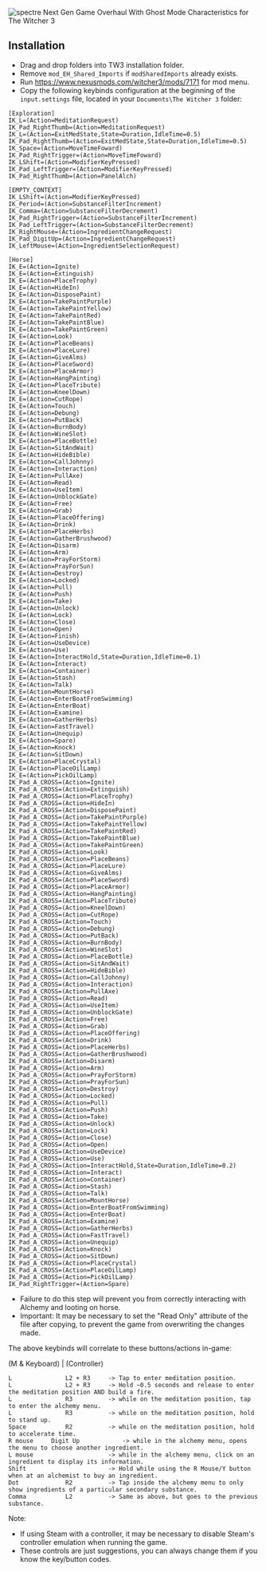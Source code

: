 ![spectre](https://github.com/user-attachments/assets/f348e704-7525-457a-8164-e32809758585)
Next Gen Game Overhaul With Ghost Mode Characteristics for The Witcher 3

## Installation
- Drag and drop folders into TW3 installation folder.
 - Remove `mod_EH_Shared_Imports` if `modSharedImports` already exists.
- Run https://www.nexusmods.com/witcher3/mods/7171 for mod menu.
- Copy the following keybinds configuration at the beginning of the `input.settings` file, located in your
`Documents\The Witcher 3` folder:

```
[Exploration]
IK_L=(Action=MeditationRequest)
IK_Pad_RightThumb=(Action=MeditationRequest)
IK_L=(Action=ExitMedState,State=Duration,IdleTime=0.5)
IK_Pad_RightThumb=(Action=ExitMedState,State=Duration,IdleTime=0.5)
IK_Space=(Action=MoveTimeFoward)
IK_Pad_RightTrigger=(Action=MoveTimeFoward)
IK_LShift=(Action=ModifierKeyPressed)
IK_Pad_LeftTrigger=(Action=ModifierKeyPressed)
IK_Pad_RightThumb=(Action=PanelAlch)

[EMPTY_CONTEXT]
IK_LShift=(Action=ModifierKeyPressed)
IK_Period=(Action=SubstanceFilterIncrement)
IK_Comma=(Action=SubstanceFilterDecrement)
IK_Pad_RightTrigger=(Action=SubstanceFilterIncrement)
IK_Pad_LeftTrigger=(Action=SubstanceFilterDecrement)
IK_RightMouse=(Action=IngredientChangeRequest)
IK_Pad_DigitUp=(Action=IngredientChangeRequest)
IK_LeftMouse=(Action=IngredientSelectionRequest)

[Horse]
IK_E=(Action=Ignite)
IK_E=(Action=Extinguish)
IK_E=(Action=PlaceTrophy)
IK_E=(Action=HideIn)
IK_E=(Action=DisposePaint)
IK_E=(Action=TakePaintPurple)
IK_E=(Action=TakePaintYellow)
IK_E=(Action=TakePaintRed)
IK_E=(Action=TakePaintBlue)
IK_E=(Action=TakePaintGreen)
IK_E=(Action=Look)
IK_E=(Action=PlaceBeans)
IK_E=(Action=PlaceLure)
IK_E=(Action=GiveAlms)
IK_E=(Action=PlaceSword)
IK_E=(Action=PlaceArmor)
IK_E=(Action=HangPainting)
IK_E=(Action=PlaceTribute)
IK_E=(Action=KneelDown)
IK_E=(Action=CutRope)
IK_E=(Action=Touch)
IK_E=(Action=Debung)
IK_E=(Action=PutBack)
IK_E=(Action=BurnBody)
IK_E=(Action=WineSlot)
IK_E=(Action=PlaceBottle)
IK_E=(Action=SitAndWait)
IK_E=(Action=HideBible)
IK_E=(Action=CallJohnny)
IK_E=(Action=Interaction)
IK_E=(Action=PullAxe)
IK_E=(Action=Read)
IK_E=(Action=UseItem)
IK_E=(Action=UnblockGate)
IK_E=(Action=Free)
IK_E=(Action=Grab)
IK_E=(Action=PlaceOffering)
IK_E=(Action=Drink)
IK_E=(Action=PlaceHerbs)
IK_E=(Action=GatherBrushwood)
IK_E=(Action=Disarm)
IK_E=(Action=Arm)
IK_E=(Action=PrayForStorm)
IK_E=(Action=PrayForSun)
IK_E=(Action=Destroy)
IK_E=(Action=Locked)
IK_E=(Action=Pull)
IK_E=(Action=Push)
IK_E=(Action=Take)
IK_E=(Action=Unlock)
IK_E=(Action=Lock)
IK_E=(Action=Close)
IK_E=(Action=Open)
IK_E=(Action=Finish)
IK_E=(Action=UseDevice)
IK_E=(Action=Use)
IK_E=(Action=InteractHold,State=Duration,IdleTime=0.1)
IK_E=(Action=Interact)
IK_E=(Action=Container)
IK_E=(Action=Stash)
IK_E=(Action=Talk)
IK_E=(Action=MountHorse)
IK_E=(Action=EnterBoatFromSwimming)
IK_E=(Action=EnterBoat)
IK_E=(Action=Examine)
IK_E=(Action=GatherHerbs)
IK_E=(Action=FastTravel)
IK_E=(Action=Unequip)
IK_E=(Action=Spare)
IK_E=(Action=Knock)
IK_E=(Action=SitDown)
IK_E=(Action=PlaceCrystal)
IK_E=(Action=PlaceOilLamp)
IK_E=(Action=PickOilLamp)
IK_Pad_A_CROSS=(Action=Ignite)
IK_Pad_A_CROSS=(Action=Extinguish)
IK_Pad_A_CROSS=(Action=PlaceTrophy)
IK_Pad_A_CROSS=(Action=HideIn)
IK_Pad_A_CROSS=(Action=DisposePaint)
IK_Pad_A_CROSS=(Action=TakePaintPurple)
IK_Pad_A_CROSS=(Action=TakePaintYellow)
IK_Pad_A_CROSS=(Action=TakePaintRed)
IK_Pad_A_CROSS=(Action=TakePaintBlue)
IK_Pad_A_CROSS=(Action=TakePaintGreen)
IK_Pad_A_CROSS=(Action=Look)
IK_Pad_A_CROSS=(Action=PlaceBeans)
IK_Pad_A_CROSS=(Action=PlaceLure)
IK_Pad_A_CROSS=(Action=GiveAlms)
IK_Pad_A_CROSS=(Action=PlaceSword)
IK_Pad_A_CROSS=(Action=PlaceArmor)
IK_Pad_A_CROSS=(Action=HangPainting)
IK_Pad_A_CROSS=(Action=PlaceTribute)
IK_Pad_A_CROSS=(Action=KneelDown)
IK_Pad_A_CROSS=(Action=CutRope)
IK_Pad_A_CROSS=(Action=Touch)
IK_Pad_A_CROSS=(Action=Debung)
IK_Pad_A_CROSS=(Action=PutBack)
IK_Pad_A_CROSS=(Action=BurnBody)
IK_Pad_A_CROSS=(Action=WineSlot)
IK_Pad_A_CROSS=(Action=PlaceBottle)
IK_Pad_A_CROSS=(Action=SitAndWait)
IK_Pad_A_CROSS=(Action=HideBible)
IK_Pad_A_CROSS=(Action=CallJohnny)
IK_Pad_A_CROSS=(Action=Interaction)
IK_Pad_A_CROSS=(Action=PullAxe)
IK_Pad_A_CROSS=(Action=Read)
IK_Pad_A_CROSS=(Action=UseItem)
IK_Pad_A_CROSS=(Action=UnblockGate)
IK_Pad_A_CROSS=(Action=Free)
IK_Pad_A_CROSS=(Action=Grab)
IK_Pad_A_CROSS=(Action=PlaceOffering)
IK_Pad_A_CROSS=(Action=Drink)
IK_Pad_A_CROSS=(Action=PlaceHerbs)
IK_Pad_A_CROSS=(Action=GatherBrushwood)
IK_Pad_A_CROSS=(Action=Disarm)
IK_Pad_A_CROSS=(Action=Arm)
IK_Pad_A_CROSS=(Action=PrayForStorm)
IK_Pad_A_CROSS=(Action=PrayForSun)
IK_Pad_A_CROSS=(Action=Destroy)
IK_Pad_A_CROSS=(Action=Locked)
IK_Pad_A_CROSS=(Action=Pull)
IK_Pad_A_CROSS=(Action=Push)
IK_Pad_A_CROSS=(Action=Take)
IK_Pad_A_CROSS=(Action=Unlock)
IK_Pad_A_CROSS=(Action=Lock)
IK_Pad_A_CROSS=(Action=Close)
IK_Pad_A_CROSS=(Action=Open)
IK_Pad_A_CROSS=(Action=UseDevice)
IK_Pad_A_CROSS=(Action=Use)
IK_Pad_A_CROSS=(Action=InteractHold,State=Duration,IdleTime=0.2)
IK_Pad_A_CROSS=(Action=Interact)
IK_Pad_A_CROSS=(Action=Container)
IK_Pad_A_CROSS=(Action=Stash)
IK_Pad_A_CROSS=(Action=Talk)
IK_Pad_A_CROSS=(Action=MountHorse)
IK_Pad_A_CROSS=(Action=EnterBoatFromSwimming)
IK_Pad_A_CROSS=(Action=EnterBoat)
IK_Pad_A_CROSS=(Action=Examine)
IK_Pad_A_CROSS=(Action=GatherHerbs)
IK_Pad_A_CROSS=(Action=FastTravel)
IK_Pad_A_CROSS=(Action=Unequip)
IK_Pad_A_CROSS=(Action=Knock)
IK_Pad_A_CROSS=(Action=SitDown)
IK_Pad_A_CROSS=(Action=PlaceCrystal)
IK_Pad_A_CROSS=(Action=PlaceOilLamp)
IK_Pad_A_CROSS=(Action=PickOilLamp)
IK_Pad_RightTrigger=(Action=Spare)
```
- Failure to do this step will prevent you from correctly interacting with Alchemy and looting on horse.
- Important: It may be necessary to set the "Read Only" attribute of the file after copying, to prevent the game
from overwriting the changes made.

The above keybinds will correlate to these buttons/actions in-game:

(M & Keyboard)    |   (Controller)

	L				L2 + R3		-> Tap to enter meditation position.
	L				L2 + R3		-> Hold ~0.5 seconds and release to enter the meditation position AND build a fire.
	L				R3			-> while on the meditation position, tap to enter the alchemy menu.
	L				R3			-> while on the meditation position, hold to stand up.
	Space			R2			-> while on the meditation position, hold to accelerate time.
	R mouse		Digit Up	        -> while in the alchemy menu, opens the menu to choose another ingredient.
	L mouse				        -> while in the alchemy menu, click on an ingredient to display its information.
	Shift						-> Hold while using the R Mouse/Y button when at an alchemist to buy an ingredient.
	Dot				R2			-> Tap inside the alchemy menu to only show ingredients of a particular secondary substance.
	Comma			L2			-> Same as above, but goes to the previous substance.

Note:

- If using Steam with a controller, it may be necessary to disable Steam's controller emulation when running the game.
- These controls are just suggestions, you can always change them if you know the key/button codes.
